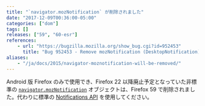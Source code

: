 ```yaml
---
title: "`navigator.mozNotification` が削除されました"
date: "2017-12-09T00:36:00-05:00"
categories: ["dom"]
tags: []
releases: ["59", "60-esr"]
references:
    - url: "https://bugzilla.mozilla.org/show_bug.cgi?id=952453"
      title: "Bug 952453 - Remove mozNotification (DesktopNotification) API"
aliases:
    - "/ja/docs/2015/navigator-moznotification-will-be-removed/"
---
```

Android 版 Firefox のみで使用でき、Firefox 22 以降廃止予定となっていた非標準の [`navigator.mozNotification`](https://developer.mozilla.org/docs/Web/API/Navigator/mozNotification) オブジェクトは、Firefox 59 で削除されました。代わりに標準の [Notifications API](https://developer.mozilla.org/docs/Web/API/Notifications_API) を使用してください。
